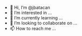 - 👋 Hi, I’m @jbatacan
- 👀 I’m interested in ...
- 🌱 I’m currently learning ...
- 💞️ I’m looking to collaborate on ...
- 📫 How to reach me ...

<!---
jbatacan/jbatacan is a ✨ special ✨ repository because its `README.md` (this file) appears on your GitHub profile.
You can click the Preview link to take a look at your changes.
--->
